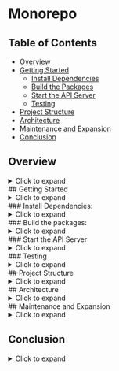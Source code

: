 # Monorepo

## Table of Contents

- [Overview](#overview)
- [Getting Started](#getting-started)
  - [Install Dependencies](#install-dependencies)
  - [Build the Packages](#build-the-packages)
  - [Start the API Server](#start-the-api-server)
  - [Testing](#testing)
- [Project Structure](#project-structure)
- [Architecture](#architecture)
- [Maintenance and Expansion](#maintenance-and-expansion)
- [Conclusion](#conclusion)

## Overview
<details> <summary>Click to expand</summary>
The monorepo is organized into several packages under the packages folder, each dedicated to a specific aspect of the system:

### API:
Contains all code related to the Fastify server, including endpoints and business logic.

### Services:
Houses the core business logic and service layer that interacts with the database and other APIs.

### Utilities:
Provides common tools and functions that can be used by other packages.
</details>
## Getting Started
<details> <summary>Click to expand</summary>
To get the project up and running, follow these steps:
</details>
### Install Dependencies:
<details> <summary>Click to expand</summary>
From the root of the monorepo, run:

   
    yarn install
</details>
### Build the packages:
<details> <summary>Click to expand</summary>
From the root of the monorepo, run:

    yarn build
   </details>
### Start the API Server
<details> <summary>Click to expand</summary>
From the root of the monorepo, run:

    yarn workspace api run dev

  This will start the Fastify server on port 3000 and it will be ready to accept requests.
</details>  
### Testing
<details> <summary>Click to expand</summary>
From the api package directory, run:

    npm test
  </details>
## Project Structure
<details> <summary>Click to expand</summary>
    monorepo/
│
├── .github/
├── packages/
│   ├── api/
│   │   ├── fixtures/
│   │   ├── node_modules/
│   │   ├── prisma/
│   │   ├── public/
│   │   ├── src/
│   │   │   ├── __tests__
│   │   │   ├── adapters
│   │   │   │   ├── controllers
│   │   │   │   ├── routes
│   │   │   ├── persistence
│   │   │   │   ├── interface
│   │   │   ├── app
│   │   │   │   ├── services
│   │   │   ├── domain
│   │   │   │   ├── models
│   │   │   ├── infrastructure
│   │   │   │   ├── middleware
│   │   │   │   ├── index.ts
│   │   │   ├── tests
│   │   │   ├── types
│   │   ├── .env
│   │   ├── .gitignore
│   │   ├── jest.config.js
│   │   ├── nodemon.json
│   │   ├── package.json
│   │   └── tsconfig.json
│   │
│   ├── services/
│   │   ├── node_modules/
│   │   ├── package.json
│   │   └── tsconfig.json
│   │
│   ├── utilities/
│   │   ├── src/
│   │   │   ├── common
│   │   ├── package.json
│   │   └── tsconfig.json
│
├── .env
├── package.json
├── tsconfig.json
├── turbo.json
</details>  
## Architecture
<details> <summary>Click to expand</summary>
This project is a monorepo that uses a package-based architecture to improve scalability and maintainability. It follows the principles of Hexagonal Architecture (also known as Ports and Adapters) to ensure a clean separation of concerns and allow for independent development and code reuse.

Fastify provides a robust framework for the HTTP server, optimized for performance and low overhead, ideal for building fast API services.

TypeScript offers compile-time type safety, enhancing code quality and reducing runtime errors.

Prisma is used to interact with the PostgreSQL database, enabling efficient and secure CRUD operations through a modern and scalable ORM.

Turbo (TurboRepo) manages building, testing, and running scripts across the monorepo, ensuring dependencies are up to date and tasks are run efficiently.
</details>  
## Maintenance and Expansion
<details> <summary>Click to expand</summary>
To maintain and expand this project, consider adhering to best software development practices, including:

-   Unit Testing: Each controller includes unit tests to ensure components function as expected.
-   Documentation: Keep documentation up to date with changes in the code and new functionalities.
-   Code Review: Implement a code review process to enhance code quality and share knowledge among the team.
- </details>  
## Conclusion
<details> <summary>Click to expand</summary>
This monorepo is designed to be a solid foundation for complex and scalable applications, facilitating the management of multiple packages and collaboration in large teams.


Feel free to make any additional adjustments or customizations to fit your specific project needs.
</details>  
